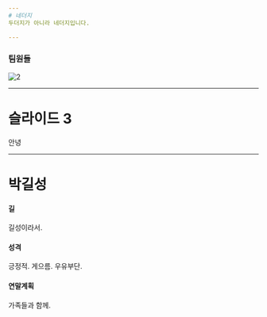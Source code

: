 ```yaml
---
# 네더지
두더지가 아니라 네더지입니다.

---
```

### 팀원들
![2](https://user-images.githubusercontent.com/500x500/https://user-images.githubusercontent.com/30440457/50471413-cf3d8b80-09f7-11e9-9022-4f06c373b79c.jpg)


---
# 슬라이드 3
안녕

---
# 박길성
#### 길
길성이라서.
#### 성격
긍정적. 게으름. 우유부단.
#### 연말계획
가족들과 함께.
